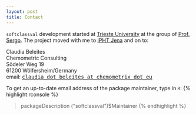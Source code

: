 ```yaml
---
layout: post
title: Contact
---
```


`softclassval` development started at [Trieste University](http://www.units.it) at the group of
[Prof. Sergo](http://www.valtersergo.it/).
The project moved with me to [IPHT Jena](www.leibniz-jena.de) and on to:

<div id="address">  
		  Claudia Beleites<br/>
      Chemometric Consulting  <br/>
Södeler Weg 19<br/>
61200 Wölfersheim/Germany  <br/>
email:  <tt><a href="mailto:claudia dot beleites at chemometrix dot eu?subject=[softclassval]">claudia dot beleites at chemometrix dot eu</a></tt>
</div>

To get an up-to-date email address of the package maintainer, type in `R`:
{% highlight rconsole %}
> packageDescription ("softclassval")$Maintainer
{% endhighlight %}
